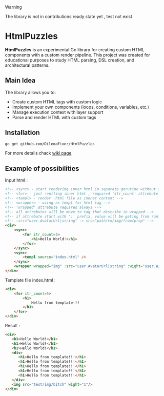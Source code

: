 > [!WARNING]
> The library is not in contributions ready state yet , test not exist

# HtmlPuzzles

**HtmlPuzzles** is an experimental Go library for creating custom HTML components with a custom render pipeline. This project was created for educational purposes to study HTML parsing, DSL creation, and architectural patterns.

##  Main Idea

The library allows you to:
- Create custom HTML tags with custom logic
- Implement your own components (loops, conditions, variables, etc.)
- Manage execution context with layer support
- Parse and render HTML with custom tags

##  Installation

```bash
go get github.com/DilemaFixer/HtmlPuzzles
```

For more details chack [wiki page](https://github.com/DilemaFixer/HtmlPuzzles/wiki)

## Example of possibilities

Input html : 
``` Html
<!-- <sync> - start rendering inner html in separate gorutine without stoping main -->
<!-- <for> - just repiting inner html , requared 'itr_count' attrebute  -->
<!-- <templ> - render .html file as innner content -->
<!-- <wrapper> - using as templ for html tag -->
<!-- 'wrapped' attrebute requared always -->
<!-- all attrebutes will be move to tag that describe in wrapped -->
<!-- if attrebute start with ':' prefix, value will be geting from runtime context , you can describe way to prop -->
<!-- :src="user.AvatarUrl|string" -> src="path/to/img/from/prop" -->
<div>
    <sync>
        <for itr_count=3>
            <h1>Hello World!</h1>
        </for>
    </sync>
    <sync>
        <templ source="index.html" />
    </sync>
    <wrapper wrapped="img" :src="user.AvatarUrl|string" :wight="user.Wight|uint" />
</div>
```

Template file index.html :
``` Html
<div>
    <for itr_count=5>
        <h1>
            Hello from template!!!
        </h1>
    </for>
</div>
```

Result :
``` Html
<div>
   <h1>Hello World!</h1>
   <h1>Hello World!</h1>
   <h1>Hello World!</h1>
   <div>
      <h1>Hello from template!!!</h1>
      <h1>Hello from template!!!</h1>
      <h1>Hello from template!!!</h1>
      <h1>Hello from template!!!</h1>
      <h1>Hello from template!!!</h1>
   </div>
   <img src="test/img/bitch" wight="1"/>
</div>
```

